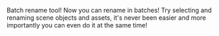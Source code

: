 Batch rename tool! Now you can rename in batches! Try selecting and renaming scene objects and assets, it's never been easier and more importantly you can even do it at the same time!
